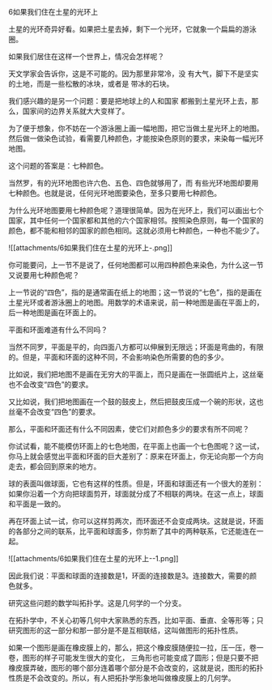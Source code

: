 6如果我们住在土星的光环上

土星的光环奇异好看。如果把土星去掉，剩下一个光环，它就象一个扁扁的游泳圈。

如果我们居住在这样一个世界上，情况会怎样呢？

天文学家会告诉你，这是不可能的。因为那里非常冷，没
有大气，脚下不是坚实的土地，而是一些松散的冰块，或者是
带冰的石块。

我们感兴趣的是另一个问题：要是把地球上的人和国家
都搬到土星光环上去，那么，国家间的边界关系就大大变样了。

为了便于想象，你不妨在一个游泳圈上画一幅地图，把它当做土星光环上的地图。然后做一做染色试验，看需要几种颜色，才能按染色原则的要求，来染每一幅光环地图。

这个问题的答案是：七种颜色。

当然罗，有的光环地图也许六色、五色、四色就够用了，而
有些光环地图却要用七种颜色。也就是说，任何光环地图要染色，至多只要用七种颜色。

为什么光环地图要用七种颜色呢？道理很简单。因为在光环上，我们可以画出七个国家，其中任何一个国家都和其他的六个国家相邻。按照染色原则，每一个国家的颜色，都不能和相邻的国家的颜色相同。这就必须用七种颜色，一种也不能少了。

![[attachments/6如果我们住在土星的光环上-.png]]

你可能要问，上一节不是说了，任何地图都可以用四种颜色来染色，为什么这一节又说要用七种颜色呢？

上一节说的“四色”，指的是通常画在纸上的地图；这一节说的“七色”，指的是画在土星光环或者游泳圈上的地图。用数学的术语来说，前一种地图是画在平面上的，后一种地图是画在环面上的。

平面和环面难道有什么不同吗？

当然不同罗，平面是平的，向四面八方都可以伸展到无限远；环面是弯曲的，有限的。但是，平面和环面的这种不同，不会影响染色所需要的色的多少。

比如说，我们把地图不是画在无穷大的平面上，而只是画在一张圆纸片上，这丝毫也不会改变“四色”的要求。

又比如说，我们把地图画在一个鼓的鼓皮上，然后把鼓皮压成一个碗的形状，这也丝毫不会改变“四色”的要求。

那么，平面和环面还有什么不同因素，使它们对颜色多少的要求有所不同呢？

你试试看，能不能模仿环面上的七色地图，在平面上也画一个七色图呢？这一试，你马上就会感觉出平面和环面的巨大差别了：原来在环面上，你无论向那一个方向走去，都会回到原来的地方。


球的表面叫做球面，它也有这样的性质。但是，环面和球面还有一个很大的差别：如果你沿着一个方向把球面剪开，球面就分成了不相联的两块。在这一点上，球面和平面是一致的。

再在环面上试一试，你可以这样剪两次，而环面还不会变成两块。这就是说，环面的各部分之间的联系，比平面和球面多，你剪断了其中的两种联系，它还能连在一起。

![[attachments/6如果我们住在土星的光环上--1.png]]

因此我们说：平面和球面的连接数是1，环面的连接数是3。连接数大，需要的颜色就多。

研究这些问题的数学叫拓扑学。这是几何学的一个分支。

在拓扑学中，不关心初等几何中大家熟悉的东西，比如平面、垂直、全等形等；只研究图形的这一部分和那一部分是不是互相联结，这叫做图形的拓扑性质。

如果一个图形是画在橡皮膜上的，那么，把这个橡皮膜随便拉一拉，压一压，卷一卷，图形的样子可能发生很大的变化，
三角形也可能变成了圆形；但是只要不把橡皮膜弄破，图形的哪个部分连着哪个部分是不会改变的，这就是说，图形的拓扑性质是不会改变的。所以，有人把拓扑学形象地叫做橡皮膜上的几何学。